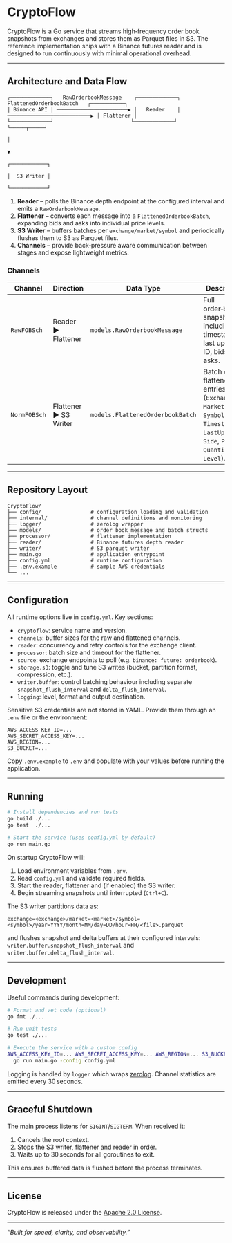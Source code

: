# CryptoFlow

CryptoFlow is a Go service that streams high‑frequency order book snapshots from exchanges and stores them as Parquet files in S3.  The reference implementation ships with a Binance futures reader and is designed to run continuously with minimal operational overhead.

---

## Architecture and Data Flow

```
┌─────────────┐   RawOrderbookMessage    ┌─────────────┐   FlattenedOrderbookBatch   ┌───────────┐
│ Binance API │ ───────────────────────▶ │   Reader    │ ───────────────────────────▶ │ Flattener │
└─────────────┘                         └─────────────┘                               └─────┬─────┘
                                                                                         │
                                                                                         ▼
                                                                                ┌────────────┐
                                                                                │  S3 Writer │
                                                                                └────────────┘
```

1. **Reader** – polls the Binance depth endpoint at the configured interval and emits a `RawOrderbookMessage`.
2. **Flattener** – converts each message into a `FlattenedOrderbookBatch`, expanding bids and asks into individual price levels.
3. **S3 Writer** – buffers batches per `exchange/market/symbol` and periodically flushes them to S3 as Parquet files.
4. **Channels** – provide back‑pressure aware communication between stages and expose lightweight metrics.

### Channels

| Channel | Direction | Data Type | Description |
|---------|-----------|-----------|-------------|
| `RawFOBSch` | Reader ▶ Flattener | `models.RawOrderbookMessage` | Full order‑book snapshot including timestamp, last update ID, bids and asks. |
| `NormFOBSch` | Flattener ▶ S3 Writer | `models.FlattenedOrderbookBatch` | Batch of flattened entries (`Exchange`, `Market`, `Symbol`, `Timestamp`, `LastUpdateID`, `Side`, `Price`, `Quantity`, `Level`). |

---

## Repository Layout

```
CryptoFlow/
├── config/                # configuration loading and validation
├── internal/              # channel definitions and monitoring
├── logger/                # zerolog wrapper
├── models/                # order book message and batch structs
├── processor/             # flattener implementation
├── reader/                # Binance futures depth reader
├── writer/                # S3 parquet writer
├── main.go                # application entrypoint
├── config.yml             # runtime configuration
├── .env.example           # sample AWS credentials
└── ...
```

---

## Configuration

All runtime options live in `config.yml`.  Key sections:

- `cryptoflow`: service name and version.
- `channels`: buffer sizes for the raw and flattened channels.
- `reader`: concurrency and retry controls for the exchange client.
- `processor`: batch size and timeout for the flattener.
- `source`: exchange endpoints to poll (e.g. `binance: future: orderbook`).
- `storage.s3`: toggle and tune S3 writes (bucket, partition format, compression, etc.).
- `writer.buffer`: control batching behaviour including separate
  `snapshot_flush_interval` and `delta_flush_interval`.
- `logging`: level, format and output destination.

Sensitive S3 credentials are not stored in YAML.  Provide them through an `.env` file or the environment:

```
AWS_ACCESS_KEY_ID=...
AWS_SECRET_ACCESS_KEY=...
AWS_REGION=...
S3_BUCKET=...
```

Copy `.env.example` to `.env` and populate with your values before running the application.

---

## Running

```bash
# Install dependencies and run tests
go build ./...
go test  ./...

# Start the service (uses config.yml by default)
go run main.go
```

On startup CryptoFlow will:

1. Load environment variables from `.env`.
2. Read `config.yml` and validate required fields.
3. Start the reader, flattener and (if enabled) the S3 writer.
4. Begin streaming snapshots until interrupted (`Ctrl+C`).

The S3 writer partitions data as:

```
exchange=<exchange>/market=<market>/symbol=<symbol>/year=YYYY/month=MM/day=DD/hour=HH/<file>.parquet
```

and flushes snapshot and delta buffers at their configured intervals:
`writer.buffer.snapshot_flush_interval` and
`writer.buffer.delta_flush_interval`.

---

## Development

Useful commands during development:

```bash
# Format and vet code (optional)
go fmt ./...

# Run unit tests
go test ./...

# Execute the service with a custom config
AWS_ACCESS_KEY_ID=... AWS_SECRET_ACCESS_KEY=... AWS_REGION=... S3_BUCKET=... \
  go run main.go -config config.yml
```

Logging is handled by `logger` which wraps [zerolog](https://github.com/rs/zerolog).  Channel statistics are emitted every 30 seconds.

---

## Graceful Shutdown

The main process listens for `SIGINT`/`SIGTERM`.  When received it:

1. Cancels the root context.
2. Stops the S3 writer, flattener and reader in order.
3. Waits up to 30 seconds for all goroutines to exit.

This ensures buffered data is flushed before the process terminates.

---

## License

CryptoFlow is released under the [Apache 2.0 License](LICENSE).

---

_“Built for speed, clarity, and observability.”_

